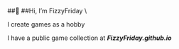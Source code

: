 ##👋 ##Hi, I’m FizzyFriday \

I create games as a hobby

I have a public game collection at **_FizzyFriday.github.io_**
